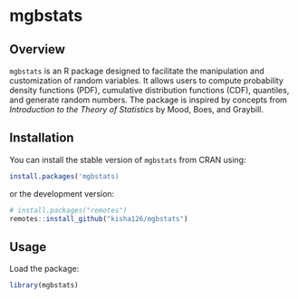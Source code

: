 # mgbstats

## Overview

`mgbstats` is an R package designed to facilitate the manipulation and customization of random variables. It allows users to compute probability density functions (PDF), cumulative distribution functions (CDF), quantiles, and generate random numbers. The package is inspired by concepts from *Introduction to the Theory of Statistics* by Mood, Boes, and Graybill.

## Installation

You can install the stable version of `mgbstats` from CRAN using:

```r
install.packages('mgbstats)
```

or the development version:

```r
# install.packages("remotes")
remotes::install_github("kisha126/mgbstats")
```

## Usage

Load the package:

```r
library(mgbstats)
```


